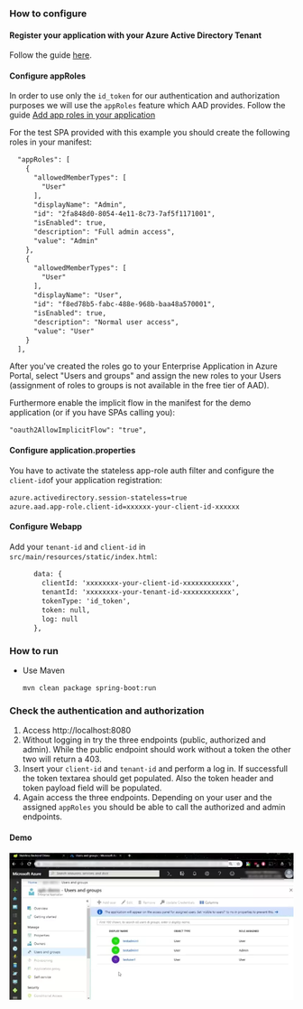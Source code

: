 ### How to configure

#### Register your application with your Azure Active Directory Tenant

Follow the guide [here](https://docs.microsoft.com/en-us/azure/active-directory/develop/v1-protocols-openid-connect-code#register-your-application-with-your-ad-tenant).

#### Configure appRoles

In order to use only the `id_token` for our authentication and authorization purposes we will use the
`appRoles` feature which AAD provides. Follow the guide 
[Add app roles in your application](https://docs.microsoft.com/en-us/azure/active-directory/develop/howto-add-app-roles-in-azure-ad-apps)

For the test SPA provided with this example you should create the following roles in your manifest:

```
  "appRoles": [
    {
      "allowedMemberTypes": [
        "User"
      ],
      "displayName": "Admin",
      "id": "2fa848d0-8054-4e11-8c73-7af5f1171001",
      "isEnabled": true,
      "description": "Full admin access",
      "value": "Admin"
    },
    {
      "allowedMemberTypes": [
        "User"
      ],
      "displayName": "User",
      "id": "f8ed78b5-fabc-488e-968b-baa48a570001",
      "isEnabled": true,
      "description": "Normal user access",
      "value": "User"
    }
  ],
```

After you've created the roles go to your Enterprise Application in Azure Portal, select "Users and groups" and 
assign the new roles to your Users (assignment of roles to groups is not available in the free tier of AAD).

Furthermore enable the implicit flow in the manifest for the demo application 
(or if you have SPAs calling you):

```
"oauth2AllowImplicitFlow": "true",
```

#### Configure application.properties

You have to activate the stateless app-role auth filter and configure the `client-id`of your application registration:

```properties
azure.activedirectory.session-stateless=true
azure.aad.app-role.client-id=xxxxxx-your-client-id-xxxxxx
```

#### Configure Webapp

Add your `tenant-id` and `client-id` in `src/main/resources/static/index.html`:

```
      data: {
        clientId: 'xxxxxxxx-your-client-id-xxxxxxxxxxxx',
        tenantId: 'xxxxxxxx-your-tenant-id-xxxxxxxxxxxx',
        tokenType: 'id_token',
        token: null,
        log: null
      },
``` 

### How to run

   - Use Maven 

     ```
     mvn clean package spring-boot:run
     ```

### Check the authentication and authorization
	
1. Access http://localhost:8080
2. Without logging in try the three endpoints (public, authorized and admin). While the public 
   endpoint should work without a token the other two will return a 403.
3. Insert your `client-id` and `tenant-id` and perform a log in. If successfull the token textarea
   should get populated. Also the token header and token payload field will be populated.   
4. Again access the three endpoints. Depending on your user and the assigned `appRoles` you should
   be able to call the authorized and admin endpoints.
   
#### Demo
![demoonstration video](docs/demo.webp "Demo Video")



